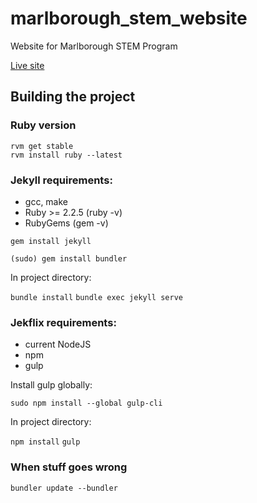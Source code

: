 # marlborough_stem_website
Website for Marlborough STEM Program

[Live site](https://marlborough-school.github.io/stem_website)


## Building the project

### Ruby version

```
rvm get stable
rvm install ruby --latest
```


### Jekyll requirements:

* gcc, make
* Ruby >= 2.2.5 (ruby -v)
* RubyGems (gem -v)

`gem install jekyll`

`(sudo) gem install bundler`

In project directory:

`bundle install`
`bundle exec jekyll serve`

### Jekflix requirements:

* current NodeJS
* npm
* gulp

Install gulp globally:

`sudo npm install --global gulp-cli`

In project directory:

`npm install`
`gulp`




### When stuff goes wrong


```
bundler update --bundler
```





